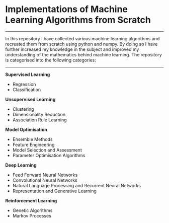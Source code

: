 # Implementations of Machine Learning Algorithms from Scratch
------------------------------------------------------------------------------------------------------------------------------
In this repository I have collected various machine learning algorithms and recreated them from scratch using python and numpy. By doing so I have further increased my knowledge in the subject and improved my understanding of the mathematics behind machine learning. The repository is categorised into the following categories:

------------------------------------------------------------------------------------------------------------------------------
**Supervised Learning**
- Regression
- Classification

**Unsupervised Learning**
- Clustering
- Dimensionality Reduction
- Association Rule Learning

**Model Optimisation**
- Ensemble Methods
- Feature Engineering
- Model Selection and Assessment
- Parameter Optimisation Algorithms

**Deep Learning**
- Feed Forward Neural Networks
- Convolutional Neural Networks
- Natural Language Processing and Recurrent Neural Networks
- Representation and Generative Learning

**Reinforcement Learning**
- Genetic Algorithms
- Markov Processes
